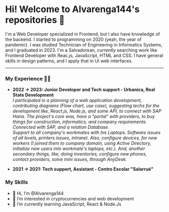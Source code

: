 # Hi! Welcome to Alvarenga144's repositories 🫡
I'm a Web Developer specialized in Frontend, but I also have knowledge of the backend. I started to programming on 2020 (yeah, the year of pandemic). I was studied Technician of Engineering in Informatics Systems, and I graduated in 2023. I'm a Salvadorean, currently searching work like Frontend Developer with Reac.js, JavaScript, HTML and CSS. I have general skills in design patterns, and I apply that in UI web interfaces.
<hr>

### My Experience 💼✅

- **2022 -> 2023: Junior Developer and Tech support - Urbanica, Real State Development** <br> 
_I participated in a planning of a web application development, contributing diagrams (Flow chart, use case), suggesting techs for the development like, React.js, Node.js, and some API, to connect with SAP Hana. The project's core was, have a "portal" with providers, to buy things for construction, informatics, and company requirements. Connected with SAP, and a relation Database._ <br>
_Support to all company's workmates with his Laptops. Software issues of all levels, printers issues, intranet. Also, configure devices, for new workers (I joined them to company domain, using Active Directory, initialize new users into workmate's laptops, etc.). And, another secondary things, like, doing inventories, configure new phones, contact providers, solve mini issues, through AnyDesk._

- **2021 -> 2021: Tech support, Assistant - Centro Escolar "Salarrué"** <br>

### My Skills

 

- 👋 Hi, I’m @Alvarenga144
- 👀 I’m interested in cryptocurrencies and web development
- 🌱 I’m currently learning JavaScript, React & Node.Js



<!---
Alvarenga144/Alvarenga144 is a ✨ special ✨ repository because its `README.md` (this file) appears on your GitHub profile.
You can click the Preview link to take a look at your changes.
--->
